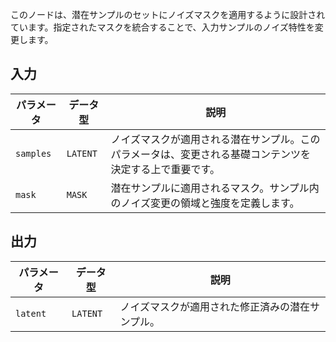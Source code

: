 
このノードは、潜在サンプルのセットにノイズマスクを適用するように設計されています。指定されたマスクを統合することで、入力サンプルのノイズ特性を変更します。

## 入力

| パラメータ | データ型 | 説明 |
|-----------|-------------|-------------|
| `samples` | `LATENT`    | ノイズマスクが適用される潜在サンプル。このパラメータは、変更される基礎コンテンツを決定する上で重要です。 |
| `mask`    | `MASK`      | 潜在サンプルに適用されるマスク。サンプル内のノイズ変更の領域と強度を定義します。 |

## 出力

| パラメータ | データ型 | 説明 |
|-----------|-------------|-------------|
| `latent`  | `LATENT`    | ノイズマスクが適用された修正済みの潜在サンプル。 |
